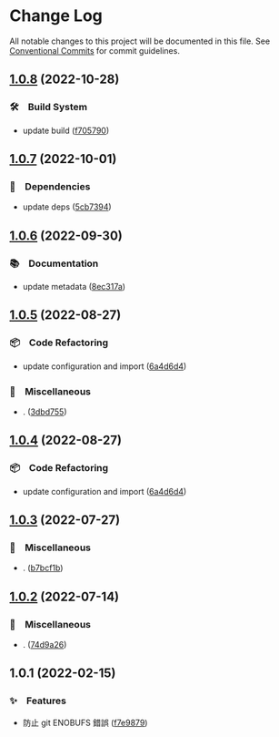 # Change Log

All notable changes to this project will be documented in this file.
See [Conventional Commits](https://conventionalcommits.org) for commit guidelines.

## [1.0.8](https://github.com/bluelovers/ws-git-lazy/compare/@git-lazy/const@1.0.7...@git-lazy/const@1.0.8) (2022-10-28)



### 🛠　Build System

* update build ([f705790](https://github.com/bluelovers/ws-git-lazy/commit/f705790ea4a4a6c69a4c957b41ee2b1f42cc026c))



## [1.0.7](https://github.com/bluelovers/ws-git-lazy/compare/@git-lazy/const@1.0.6...@git-lazy/const@1.0.7) (2022-10-01)



### 📌　Dependencies

* update deps ([5cb7394](https://github.com/bluelovers/ws-git-lazy/commit/5cb739437c77472bd6bc434ce55f845f4214f738))



## [1.0.6](https://github.com/bluelovers/ws-git-lazy/compare/@git-lazy/const@1.0.5...@git-lazy/const@1.0.6) (2022-09-30)



### 📚　Documentation

* update metadata ([8ec317a](https://github.com/bluelovers/ws-git-lazy/commit/8ec317aa3c7980d250ea96e1d97e3c303b4e3f6e))



## [1.0.5](https://github.com/bluelovers/ws-git-lazy/compare/@git-lazy/const@1.0.3...@git-lazy/const@1.0.5) (2022-08-27)



### 📦　Code Refactoring

* update configuration and import ([6a4d6d4](https://github.com/bluelovers/ws-git-lazy/commit/6a4d6d418dcf351e88a44dcb252269781820309a))


### 🔖　Miscellaneous

* . ([3dbd755](https://github.com/bluelovers/ws-git-lazy/commit/3dbd755009f8af585d895897fc27f61568c6c2f2))



## [1.0.4](https://github.com/bluelovers/ws-git-lazy/compare/@git-lazy/const@1.0.3...@git-lazy/const@1.0.4) (2022-08-27)



### 📦　Code Refactoring

* update configuration and import ([6a4d6d4](https://github.com/bluelovers/ws-git-lazy/commit/6a4d6d418dcf351e88a44dcb252269781820309a))



## [1.0.3](https://github.com/bluelovers/ws-git-lazy/compare/@git-lazy/const@1.0.2...@git-lazy/const@1.0.3) (2022-07-27)


### 🔖　Miscellaneous

* . ([b7bcf1b](https://github.com/bluelovers/ws-git-lazy/commit/b7bcf1bb87532628c4e50bc948d353f3a2006118))





## [1.0.2](https://github.com/bluelovers/ws-git-lazy/compare/@git-lazy/const@1.0.1...@git-lazy/const@1.0.2) (2022-07-14)


### 🔖　Miscellaneous

* . ([74d9a26](https://github.com/bluelovers/ws-git-lazy/commit/74d9a265ce1ac5b6cdccbe42d37a1df4de7f569b))





## 1.0.1 (2022-02-15)


### ✨　Features

* 防止 git ENOBUFS 錯誤 ([f7e9879](https://github.com/bluelovers/ws-git-lazy/commit/f7e9879571d498da83f432018e788e9ffd549003))
